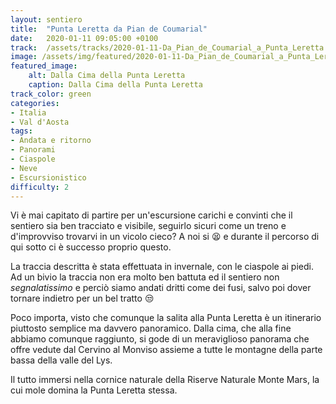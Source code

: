 ```yaml
---
layout: sentiero
title:  "Punta Leretta da Pian de Coumarial"
date:   2020-01-11 09:05:00 +0100
track:  /assets/tracks/2020-01-11-Da_Pian_de_Coumarial_a_Punta_Leretta.gpx
image: /assets/img/featured/2020-01-11-Da_Pian_de_Coumarial_a_Punta_Leretta.jpg
featured_image:
    alt: Dalla Cima della Punta Leretta
    caption: Dalla Cima della Punta Leretta
track_color: green
categories:
- Italia
- Val d'Aosta
tags:
- Andata e ritorno
- Panorami
- Ciaspole
- Neve
- Escursionistico
difficulty: 2
---
```


Vi è mai capitato di partire per un'escursione carichi e convinti che il sentiero sia ben tracciato e visibile, seguirlo sicuri come un treno e d'improvviso trovarvi in un vicolo cieco? A noi si :tired_face: e durante il percorso di qui sotto ci è successo proprio questo.

La traccia descritta è stata effettuata in invernale, con le ciaspole ai piedi. Ad un bivio la traccia non era molto ben battuta ed il sentiero non _segnalatissimo_ e perciò siamo andati dritti come dei fusi, salvo poi dover tornare indietro per un bel tratto :unamused:

Poco importa, visto che comunque la salita alla Punta Leretta è un itinerario piuttosto semplice ma davvero panoramico. Dalla cima, che alla fine abbiamo comunque raggiunto, si gode di un meraviglioso panorama che offre vedute dal Cervino al Monviso assieme a tutte le montagne della parte bassa della valle del Lys.

Il tutto immersi nella cornice naturale della Riserve Naturale Monte Mars, la cui mole domina la Punta Leretta stessa.
